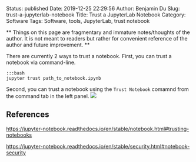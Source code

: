 Status: published
Date: 2019-12-25 22:29:56
Author: Benjamin Du
Slug: trust-a-jupyterlab-notebook
Title: Trust a JupyterLab Notebook
Category: Software
Tags: Software, tools, JupyterLab, trust notebook

**
Things on this page are fragmentary and immature notes/thoughts of the author.
It is not meant to readers but rather for convenient reference of the author and future improvement.
**

There are currently 2 ways to trust a notebook.
First, you can trust a notebook via command-line.

    :::bash
    jupyter trust path_to_notebook.ipynb

Second, 
you can trust a notebook using the `Trust Notebook` comamnd from the command tab in the left panel.
![](https://user-images.githubusercontent.com/824507/71461881-4ff7aa80-2766-11ea-8c35-0de71284907b.png)

## References

https://jupyter-notebook.readthedocs.io/en/stable/notebook.html#trusting-notebooks

https://jupyter-notebook.readthedocs.io/en/stable/security.html#notebook-security